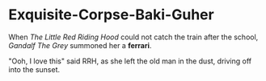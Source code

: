 # Exquisite-Corpse-Baki-Guher

When *The Little Red Riding Hood* could not catch the train after the school, *Gandalf The Grey* summoned her a **ferrari**. 

"Ooh, I love this" said RRH, as she left the old man in the dust, driving off into the sunset.
